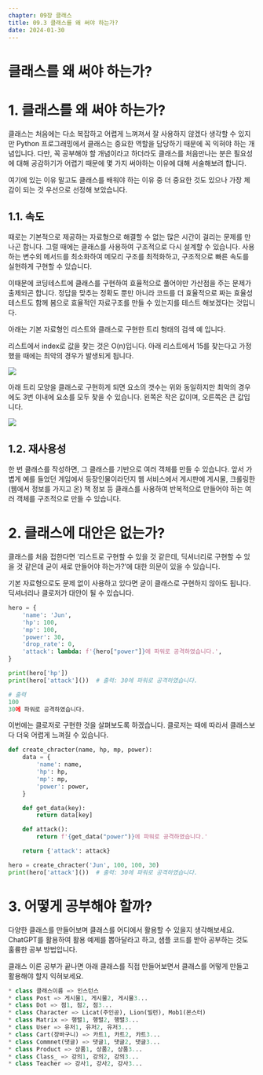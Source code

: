 ```yaml
---
chapter: 09장 클래스
title: 09.3 클래스를 왜 써야 하는가?
date: 2024-01-30
---
```


# 클래스를 왜 써야 하는가?

# 1. 클래스를 왜 써야 하는가?

클래스는 처음에는 다소 복잡하고 어렵게 느껴져서 잘 사용하지 않겠다 생각할 수 있지만 Python 프로그래밍에서 클래스는 중요한 역할을 담당하기 때문에 꼭 익혀야 하는 개념입니다. 다만, 꼭 공부해야 할 개념이라고 하더라도 클래스를 처음만나는 분은 필요성에 대해 공감하기가 어렵기 때문에 몇 가지 써야하는 이유에 대해 서술해보려 합니다.

여기에 있는 이유 말고도 클래스를 배워야 하는 이유 중 더 중요한 것도 있으나 가장 체감이 되는 것 우선으로 선정해 보았습니다.

## 1.1. 속도

때로는 기본적으로 제공하는 자료형으로 해결할 수 없는 많은 시간이 걸리는 문제를 만나곤 합니다. 그럴 때에는 클래스를 사용하여 구조적으로 다시 설계할 수 있습니다. 사용하는 변수외 메서드를 최소화하여 메모리 구조를 최적화하고, 구조적으로 빠른 속도를 실현하게 구현할 수 있습니다.

이때문에 코딩테스트에 클래스를 구현하여 효율적으로 풀어야만 가산점을 주는 문제가 출제되곤 합니다. 정답을 맞추는 정확도 뿐만 아니라 코드를 더 효율적으로 짜는 효율성 테스트도 함께 봄으로 효율적인 자료구조를 만들 수 있는지를 테스트 해보겠다는 것입니다.

아래는 기본 자료형인 리스트와 클래스로 구현한 트리 형태의 검색 예 입니다.

리스트에서 index로 값을 찾는 것은 O(n)입니다. 아래 리스트에서 15를 찾는다고 가정했을 때에는 최악의 경우가 발생되게 됩니다.

![](/images/python/chapter09/3-1.png)

아래 트리 모양을 클래스로 구현하게 되면 요소의 갯수는 위와 동일하지만 최악의 경우에도 3번 이내에 요소를 모두 찾을 수 있습니다. 왼쪽은 작은 값이며, 오른쪽은 큰 값입니다.

![](/images/python/chapter09/3-2.png)

## 1.2. 재사용성

한 번 클래스를 작성하면, 그 클래스를 기반으로 여러 객체를 만들 수 있습니다. 앞서 가볍게 예를 들었던 게임에서 등장인물이라던지 웹 서비스에서 게시판에 게시물, 크롤링한(웹에서 정보를 가지고 온) 책 정보 등 클래스를 사용하여 반복적으로 만들어야 하는 여러 객체를 구조적으로 만들 수 있습니다.

# 2. 클래스에 대안은 없는가?

클래스를 처음 접한다면 ‘리스트로 구현할 수 있을 것 같은데, 딕셔너리로 구현할 수 있을 것 같은데 굳이 새로 만들어야 하는가?’에 대한 의문이 있을 수 있습니다.

기본 자료형으로도 문제 없이 사용하고 있다면 굳이 클래스로 구현하지 않아도 됩니다. 딕셔너리나 클로저가 대안이 될 수 있습니다.

```python
hero = {
    'name': 'Jun',
    'hp': 100,
    'mp': 100,
    'power': 30,
    'drop_rate': 0,
    'attack': lambda: f'{hero["power"]}에 파워로 공격하였습니다.',
}

print(hero['hp'])
print(hero['attack']())  # 출력: 30에 파워로 공격하였습니다.
```

```python
# 출력
100
30에 파워로 공격하였습니다.
```

이번에는 클로저로 구현한 것을 살펴보도록 하겠습니다. 클로저는 때에 따라서 클래스보다 더욱 어렵게 느껴질 수 있습니다.

```python
def create_chracter(name, hp, mp, power):
    data = {
        'name': name,
        'hp': hp,
        'mp': mp,
        'power': power,
    }

    def get_data(key):
        return data[key]

    def attack():
        return f'{get_data("power")}에 파워로 공격하였습니다.'

    return {'attack': attack}

hero = create_chracter('Jun', 100, 100, 30)
print(hero['attack']())  # 출력: 30에 파워로 공격하였습니다.
```

# 3. 어떻게 공부해야 할까?

다양한 클래스를 만들어보며 클래스를 어디에서 활용할 수 있을지 생각해보세요. ChatGPT를 활용하여 활용 예제를 뽑아달라고 하고, 샘플 코드를 받아 공부하는 것도 훌륭한 공부 방법입니다.

클래스 이론 공부가 끝나면 아래 클래스를 직접 만들어보면서 클래스를 어떻게 만들고 활용해야 할지 익혀보세요.

```python
* class 클래스이름 => 인스턴스
* class Post => 게시물1, 게시물2, 게시물3...
* class Dot => 점1, 점2, 점3...
* class Character => Licat(주인공), Lion(빌런), Mob1(몬스터)
* class Matrix => 행렬1, 행렬2, 행렬3...
* class User => 유저1, 유저2, 유저3...
* class Cart(장바구니) => 카트1, 카트2, 카트3...
* class Commnet(댓글) => 댓글1, 댓글2, 댓글3...
* class Product => 상품1, 상품2, 상품3...
* class Class_ => 강의1, 강의2, 강의3...
* class Teacher => 강사1, 강사2, 강사3...
```
